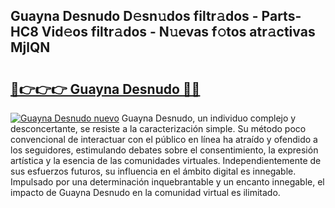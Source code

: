 ## Guayna Desnudo D𝚎sn𝚞dos filtr𝚊dos - Parts-HC8 Vid𝚎os filtr𝚊dos - N𝚞evas f𝚘tos atr𝚊ctivas MjlQN

# <h2><a href="http://mbbi5e.tromn.icu/?c=Guayna+Desnudo">🔗👉👉👉 Guayna Desnudo 🔗🔗</a></h2>

[![Guayna Desnudo nuevo](https://i.imgur.com/pEAQMta.gif)](http://mbbi5e.tromn.icu/?c=Guayna+Desnudo)
Guayna Desnudo, un individuo complejo y desconcertante, se resiste a la caracterización simple. Su método poco convencional de interactuar con el público en línea ha atraído y ofendido a los seguidores, estimulando debates sobre el consentimiento, la expresión artística y la esencia de las comunidades virtuales. Independientemente de sus esfuerzos futuros, su influencia en el ámbito digital es innegable. Impulsado por una determinación inquebrantable y un encanto innegable, el impacto de Guayna Desnudo en la comunidad virtual es ilimitado.
